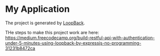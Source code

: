 # My Application

The project is generated by [LoopBack](http://loopback.io).

THe steps to make this project work are here:
https://medium.freecodecamp.org/build-restful-api-with-authentication-under-5-minutes-using-loopback-by-expressjs-no-programming-31231b8472ca
